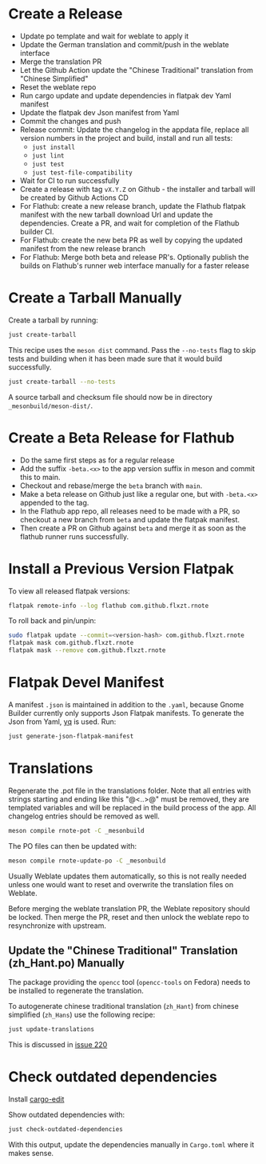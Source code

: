 # Create a Release

- Update po template and wait for weblate to apply it
- Update the German translation and commit/push in the weblate interface
- Merge the translation PR
- Let the Github Action update the "Chinese Traditional" translation from "Chinese Simplified"
- Reset the weblate repo
- Run cargo update and update dependencies in flatpak dev Yaml manifest
- Update the flatpak dev Json manifest from Yaml
- Commit the changes and push
- Release commit: Update the changelog in the appdata file, replace all version numbers in the project and build,
    install and run all tests:
    - `just install`
    - `just lint`
    - `just test`
    - `just test-file-compatibility`
- Wait for CI to run successfully
- Create a release with tag `vX.Y.Z` on Github - the installer and tarball will be created by Github Actions CD
- For Flathub: create a new release branch, update the Flathub flatpak manifest with the new tarball download Url and
    update the dependencies. Create a PR, and wait for completion of the Flathub builder CI.
- For Flathub: create the new beta PR as well by copying the updated manifest from the new release branch
- For Flathub: Merge both beta and release PR's. Optionally publish the builds on Flathub's runner web interface
    manually for a faster release

# Create a Tarball Manually

Create a tarball by running:

```bash
just create-tarball
```

This recipe uses the `meson dist` command.
Pass the `--no-tests` flag to skip tests and building when it has been made sure that it would build successfully.

```bash
just create-tarball --no-tests
```

A source tarball and checksum file should now be in directory `_mesonbuild/meson-dist/`.

# Create a Beta Release for Flathub

- Do the same first steps as for a regular release
- Add the suffix `-beta.<x>` to the app version suffix in meson and commit this to main.
- Checkout and rebase/merge the `beta` branch with `main`.
- Make a beta release on Github just like a regular one, but with `-beta.<x>` appended to the tag.
- In the Flathub app repo, all releases need to be made with a PR, so checkout a new branch from `beta` and update the
    flatpak manifest.
- Then create a PR on Github against `beta` and merge it as soon as the flathub runner runs successfully.

# Install a Previous Version Flatpak

To view all released flatpak versions:

```bash
flatpak remote-info --log flathub com.github.flxzt.rnote
```

To roll back and pin/unpin:

```bash
sudo flatpak update --commit=<version-hash> com.github.flxzt.rnote 
flatpak mask com.github.flxzt.rnote
flatpak mask --remove com.github.flxzt.rnote
```

# Flatpak Devel Manifest

A manifest `.json` is maintained in addition to the `.yaml`, because Gnome Builder currently only supports Json Flatpak
manifests. To generate the Json from Yaml, [yq](https://github.com/mikefarah/yq) is used. Run:

```bash
just generate-json-flatpak-manifest
```

# Translations

Regenerate the .pot file in the translations folder.
Note that all entries with strings starting and ending like this "@<..>@" must be removed,
they are templated variables and will be replaced in the build process of the app.
All changelog entries should be removed as well.

```bash
meson compile rnote-pot -C _mesonbuild
```

The PO files can then be updated with:

```bash
meson compile rnote-update-po -C _mesonbuild
```

Usually Weblate updates them automatically, so this is not really needed unless one would want to reset and overwrite
the translation files on Weblate.

Before merging the weblate translation PR, the Weblate repository should be locked. Then merge the PR, reset and then
unlock the weblate repo to resynchronize with upstream.

## Update the "Chinese Traditional" Translation (zh_Hant.po) Manually

The package providing the `opencc` tool (`opencc-tools` on Fedora) needs to be installed to regenerate the translation.

To autogenerate chinese traditional translation (`zh_Hant`) from chinese simplified (`zh_Hans`)
use the following recipe:

```bash
just update-translations
```

This is discussed in [issue 220](https://github.com/flxzt/rnote/issues/220)

# Check outdated dependencies

Install [cargo-edit](https://github.com/killercup/cargo-edit)

Show outdated dependencies with:

```bash
just check-outdated-dependencies
```

With this output, update the dependencies manually in `Cargo.toml` where it makes sense.
